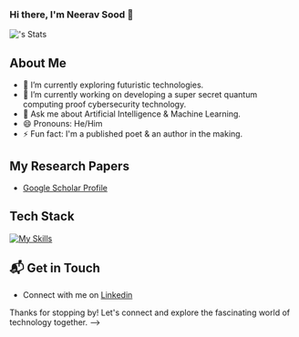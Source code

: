### Hi there, I'm Neerav Sood 👋

![<Neerav>'s Stats](https://github-readme-stats.vercel.app/api?username=neeravsood&theme=vue-dark&show_icons=true&hide_border=true&count_private=true)

## About Me 
- 🔭 I’m currently exploring futuristic technologies. 
- 🌱 I’m currently working on developing a super secret quantum computing proof cybersecurity technology.
- 💬 Ask me about Artificial Intelligence & Machine Learning.
- 😄 Pronouns: He/Him
- ⚡ Fun fact: I'm a published poet & an author in the making.

## My Research Papers
- [Google Scholar Profile](https://scholar.google.com/citations?user=UlpgyzkAAAAJ&hl=en)

## Tech Stack
[![My Skills](https://skillicons.dev/icons?i=python,dotnet,php,java,js,aws,gcp,azure,react,vue,flutter,flask,figma,elasticsearch,mysql,git,kubernetes,docker&perline=3)](https://skillicons.dev)

## 📬 Get in Touch

- Connect with me on [Linkedin](https://www.linkedin.com/in/neeravsood/)

Thanks for stopping by! Let's connect and explore the fascinating world of technology together. 
-->
  
